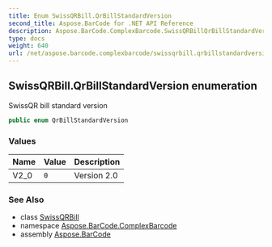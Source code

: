 ```yaml
---
title: Enum SwissQRBill.QrBillStandardVersion
second_title: Aspose.BarCode for .NET API Reference
description: Aspose.BarCode.ComplexBarcode.SwissQRBillQrBillStandardVersion enum. SwissQR bill standard version
type: docs
weight: 640
url: /net/aspose.barcode.complexbarcode/swissqrbill.qrbillstandardversion/
---
```

## SwissQRBill.QrBillStandardVersion enumeration

SwissQR bill standard version

```csharp
public enum QrBillStandardVersion
```

### Values

| Name | Value | Description |
| --- | --- | --- |
| V2_0 | `0` | Version 2.0 |

### See Also

* class [SwissQRBill](../swissqrbill/)
* namespace [Aspose.BarCode.ComplexBarcode](../../aspose.barcode.complexbarcode/)
* assembly [Aspose.BarCode](../../)


